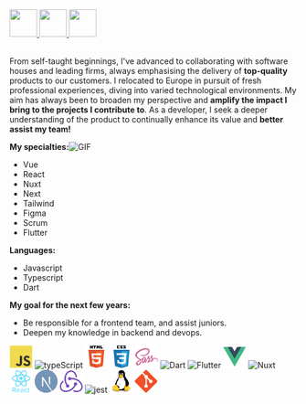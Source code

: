 <a href="https://www.linkedin.com/in/raul-afonso-7bb214209/" target="_blank">
  <img src="https://i.ibb.co/Kx2GSrT/linkedin.png" width="48px" height="48px">
</a>
<a href="https://www.instagram.com/raulafonsof/" target="_blank">
  <img src="https://cdn.icon-icons.com/icons2/1211/PNG/512/1491579602-yumminkysocialmedia36_83067.png" width="48px" height="48px">
</a> 
<a href="https://github.com/Afonsofn" target="_blank">
  <img src="https://cdn.iconscout.com/icon/free/png-256/github-108-438008.png" width="48px" height="48px">
</a> 

<br />
<br />

From self-taught beginnings, I've advanced to collaborating with software houses and leading firms, always emphasising the delivery of **top-quality** products to our customers.
I relocated to Europe in pursuit of fresh professional experiences, diving into varied technological environments. My aim has always been to broaden my perspective and **amplify the impact I bring to the projects I contribute to**.
As a developer, I seek a deeper understanding of the product to continually enhance its value and **better assist my team!**

<img align="right" alt="GIF" src="https://uploaddeimagens.com.br/images/003/972/508/original/WhatsApp_Image_2022-08-08_at_07.36.07.jpeg?1659955117" width="400px" />

**My specialties:**

- Vue
- React
- Nuxt
- Next
- Tailwind
- Figma
- Scrum
- Flutter

**Languages:**

- Javascript
- Typescript
- Dart

**My goal for the next few years:**

- Be responsible for a frontend team, and assist juniors.
- Deepen my knowledge in backend and devops.

<p align="left">
  <img src="https://raw.githubusercontent.com/devicons/devicon/master/icons/javascript/javascript-original.svg" alt="javascript" width="40" height="40"/>
  <img src="https://upload.wikimedia.org/wikipedia/commons/thumb/4/4c/Typescript_logo_2020.svg/1200px-Typescript_logo_2020.svg.png"" alt="typeScript" width="40" height="40"/>
  <img src="https://raw.githubusercontent.com/devicons/devicon/master/icons/html5/html5-original-wordmark.svg" alt="html5" width="40" height="40"/> 
  <img src="https://raw.githubusercontent.com/devicons/devicon/master/icons/css3/css3-original-wordmark.svg" alt="css3" width="40" height="40"/> 
  <img src="https://raw.githubusercontent.com/github/explore/80688e429a7d4ef2fca1e82350fe8e3517d3494d/topics/sass/sass.png" alt="sass" width="40" height="40"/>
  
  <img src="https://www.kindpng.com/picc/m/176-1766682_dart-programming-language-hd-png-download.png" alt="Dart" width="40" height="40"/>
  <img src="https://logowik.com/content/uploads/images/flutter5786.jpg" alt="Flutter" width="40" height="40"/>
  <img src="https://raw.githubusercontent.com/github/explore/80688e429a7d4ef2fca1e82350fe8e3517d3494d/topics/vue/vue.png" alt="vue" width="40" height="40"/>
  <img src="https://d33wubrfki0l68.cloudfront.net/60725f90965e2c1b5835a1034d288b65c4a04faa/788e8/logos/nuxt-white.svg" alt="Nuxt" width="40" height="40"/>
  <img src="https://raw.githubusercontent.com/devicons/devicon/master/icons/react/react-original-wordmark.svg" alt="react" width="40" height="40"/>
  <img src="./next-js (2).png" alt="NextJs" width="40" height="40"/>
  <img src="https://raw.githubusercontent.com/devicons/devicon/master/icons/redux/redux-original.svg" alt="redux" width="40" height="40"/> 
  <img src="https://www.learnstorybook.com/intro-to-storybook/logo-jest.png" alt="jest" width="40" height="40" />
  <img src="https://raw.githubusercontent.com/devicons/devicon/master/icons/linux/linux-original.svg" alt="linux" width="40" height="40" />
  <img src="https://raw.githubusercontent.com/devicons/devicon/master/icons/git/git-original.svg" alt="git" width="40" height="40"/>
</p>
